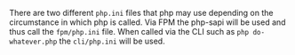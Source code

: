 There are two different `php.ini` files that php may use depending on the circumstance in which php is called. Via FPM the php-sapi will be used and thus call the `fpm/php.ini` file. When called via the CLI such as `php do-whatever.php` the `cli/php.ini` will be used.
